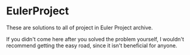 # EulerProject
These are solutions to all of project in Euler Project archive. 

If you didn't come here after you solved the problem yourself, I wouldn't recommend
getting the easy road, since it isn't beneficial for anyone.
